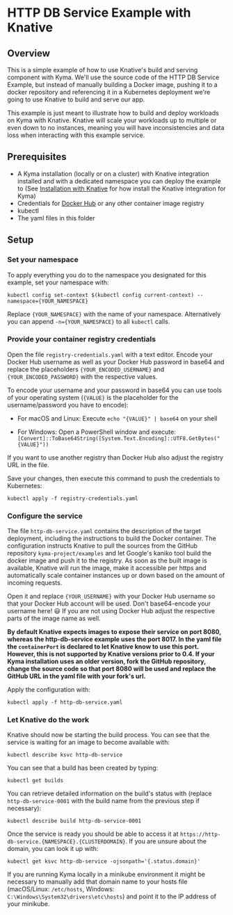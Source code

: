 # HTTP DB Service Example with Knative

## Overview

This is a simple example of how to use Knative's build and serving component with Kyma.
We'll use the source code of the HTTP DB Service Example, but instead of manually building a Docker image, pushing it to a docker repository and referencing it in a Kubernetes deployment we're going to use Knative to build and serve our app.

This example is just meant to illustrate how to build and deploy workloads on Kyma with Knative. Knative will scale your workloads up to multiple or even down to no instances, meaning you will have inconsistencies and data loss when interacting with this example service.

## Prerequisites

- A Kyma installation (locally or on a cluster) with Knative integration installed and with a dedicated namespace you can deploy the example to (See [Installation with Knative](https://kyma-project.io/docs/root/kyma/#installation-installation-with-knative) for how install the Knative integration for Kyma)
- Credentials for [Docker Hub](https://hub.docker.com/) or any other container image registry
- kubectl
- The yaml files in this folder

## Setup

### Set your namespace

To apply everything you do to the namespace you designated for this example, set your namespace with:

```
kubectl config set-context $(kubectl config current-context) --namespace={YOUR_NAMESPACE}
```

Replace `{YOUR_NAMESPACE}` with the name of your namespace. Alternatively you can append `-n={YOUR_NAMESPACE}` to all `kubectl` calls.

### Provide your container registry credentials

Open the file `registry-credentials.yaml` with a text editor. Encode your Docker Hub username as well as your Docker Hub password in base64 and replace the placeholders `{YOUR_ENCODED_USERNAME}` and `{YOUR_ENCODED_PASSWORD}` with the respective values.

To encode your username and your password in base64 you can use tools of your operating system (`{VALUE}` is the placeholder for the username/password you have to encode):

- For macOS and Linux: Execute `echo "{VALUE}" | base64` on your shell
  
- For Windows: Open a PowerShell window and execute: `[Convert]::ToBase64String([System.Text.Encoding]::UTF8.GetBytes("{VALUE}"))`

If you want to use another registry than Docker Hub also adjust the registry URL in the file.

Save your changes, then execute this command to push the credentials to Kubernetes:

```
kubectl apply -f registry-credentials.yaml
```

### Configure the service

The file `http-db-service.yaml` contains the description of the target deployment, including the instructions to build the Docker container.
The configuration instructs Knative to pull the sources from the GitHub repository `kyma-project/examples` and let Google's kaniko tool build the docker image and push it to the registry.
As soon as the built image is available, Knative will run the image, make it accessible per https and automatically scale container instances up or down based on the amount of incoming requests.

Open it and replace `{YOUR_USERNAME}` with your Docker Hub username so that your Docker Hub account will be used. Don't base64-encode your username here! 😃
If you are not using Docker Hub adjust the respective parts of the image name as well.

**By default Knative expects images to expose their service on port 8080, whereas the http-db-service example uses the port 8017. In the yaml file the `containerPort` is declared to let Knative know to use this port. However, this is not supported by Knative versions prior to 0.4. If your Kyma installation uses an older version, fork the GitHub repository, change the source code so that port 8080 will be used and replace the GitHub URL in the yaml file with your fork's url.**

Apply the configuration with:

```
kubectl apply -f http-db-service.yaml
```

### Let Knative do the work

Knative should now be starting the build process. You can see that the service is waiting for an image to become available with:

```
kubectl describe ksvc http-db-service
```

You can see that a build has been created by typing:

```
kubectl get builds
```

You can retrieve detailed information on the build's status with (replace `http-db-service-0001` with the build name from the previous step if necessary):

```
kubectl describe build http-db-service-0001
```

Once the service is ready you should be able to access it at `https://http-db-service.{NAMESPACE}.{CLUSTERDOMAIN}`. If you are unsure about the domain, you can look it up with:

```
kubectl get ksvc http-db-service -ojsonpath='{.status.domain}'
```

If you are running Kyma locally in a minikube environment it might be necessary to manually add that domain name to your hosts file (macOS/Linux: `/etc/hosts`, Windows: `C:\Windows\System32\drivers\etc\hosts`) and point it to the IP address of your minikube.


